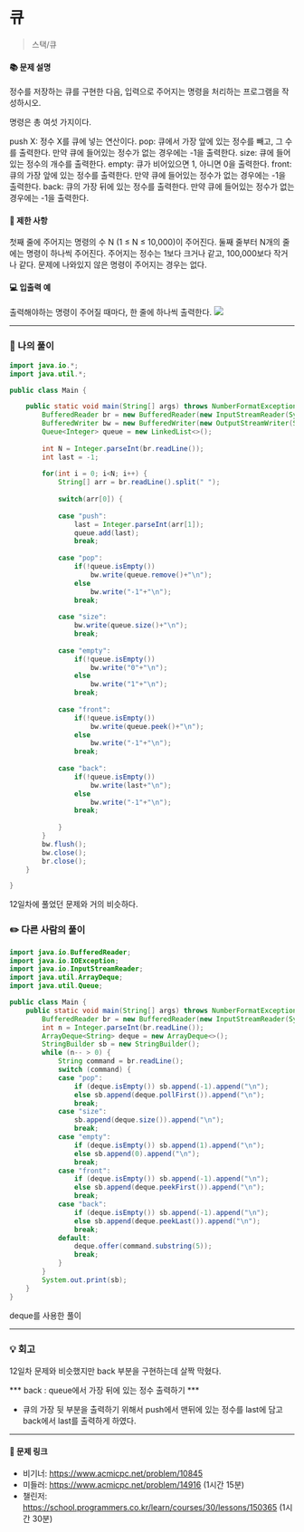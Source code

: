 # 큐
>스택/큐

#### 📚 문제 설명
정수를 저장하는 큐를 구현한 다음, 입력으로 주어지는 명령을 처리하는 프로그램을 작성하시오.

명령은 총 여섯 가지이다.

push X: 정수 X를 큐에 넣는 연산이다.
pop: 큐에서 가장 앞에 있는 정수를 빼고, 그 수를 출력한다. 만약 큐에 들어있는 정수가 없는 경우에는 -1을 출력한다.
size: 큐에 들어있는 정수의 개수를 출력한다.
empty: 큐가 비어있으면 1, 아니면 0을 출력한다.
front: 큐의 가장 앞에 있는 정수를 출력한다. 만약 큐에 들어있는 정수가 없는 경우에는 -1을 출력한다.
back: 큐의 가장 뒤에 있는 정수를 출력한다. 만약 큐에 들어있는 정수가 없는 경우에는 -1을 출력한다.


#### 📌 제한 사항 
첫째 줄에 주어지는 명령의 수 N (1 ≤ N ≤ 10,000)이 주어진다. 둘째 줄부터 N개의 줄에는 명령이 하나씩 주어진다. 주어지는 정수는 1보다 크거나 같고, 100,000보다 작거나 같다. 문제에 나와있지 않은 명령이 주어지는 경우는 없다.


#### 💻 입출력 예
출력해야하는 명령이 주어질 때마다, 한 줄에 하나씩 출력한다.
![](https://velog.velcdn.com/images/uunew/post/d304c501-b549-4df3-8741-1e4875bbb6ec/image.png)


---
### 📝 나의 풀이
```java
import java.io.*;
import java.util.*;

public class Main {

	public static void main(String[] args) throws NumberFormatException, IOException {
		BufferedReader br = new BufferedReader(new InputStreamReader(System.in));
        BufferedWriter bw = new BufferedWriter(new OutputStreamWriter(System.out));
        Queue<Integer> queue = new LinkedList<>();
        
        int N = Integer.parseInt(br.readLine());
        int last = -1;
        
        for(int i = 0; i<N; i++) {
        	String[] arr = br.readLine().split(" ");
        	
        	switch(arr[0]) {
        	
        	case "push":
        		last = Integer.parseInt(arr[1]);
        		queue.add(last);
        		break;
        		
        	case "pop":
        		if(!queue.isEmpty()) 
        			bw.write(queue.remove()+"\n");
        		else
        			bw.write("-1"+"\n");
        		break;
        	
        	case "size":
        		bw.write(queue.size()+"\n");
        		break;
        		
        	case "empty":
        		if(!queue.isEmpty())
        			bw.write("0"+"\n");
        		else
        			bw.write("1"+"\n");
        		break;
        	
        	case "front":
        		if(!queue.isEmpty())
        			bw.write(queue.peek()+"\n");
        		else
        			bw.write("-1"+"\n");
        		break;
        		
        	case "back":
        		if(!queue.isEmpty())
        			bw.write(last+"\n");
        		else
        			bw.write("-1"+"\n");
        		break;
        		
        	}
        }
        bw.flush();
        bw.close();
        br.close();
	}

}
```
12일차에 풀었던 문제와 거의 비슷하다. 


### ✏️ 다른 사람의 풀이
```java
import java.io.BufferedReader;
import java.io.IOException;
import java.io.InputStreamReader;
import java.util.ArrayDeque;
import java.util.Queue;

public class Main {
	public static void main(String[] args) throws NumberFormatException, IOException {
		BufferedReader br = new BufferedReader(new InputStreamReader(System.in));
		int n = Integer.parseInt(br.readLine());
		ArrayDeque<String> deque = new ArrayDeque<>();
		StringBuilder sb = new StringBuilder();
		while (n-- > 0) {
			String command = br.readLine();
			switch (command) {
			case "pop":
				if (deque.isEmpty()) sb.append(-1).append("\n");
				else sb.append(deque.pollFirst()).append("\n");
				break;
			case "size":
				sb.append(deque.size()).append("\n");
				break;
			case "empty":
				if (deque.isEmpty()) sb.append(1).append("\n");
				else sb.append(0).append("\n");
				break;
			case "front":
				if (deque.isEmpty()) sb.append(-1).append("\n");
				else sb.append(deque.peekFirst()).append("\n");
				break;
			case "back":
				if (deque.isEmpty()) sb.append(-1).append("\n");
				else sb.append(deque.peekLast()).append("\n");
				break;
			default:
				deque.offer(command.substring(5));
				break;
			}
		}
		System.out.print(sb);
	}
}
```
deque를 사용한 풀이


---
### 💡 회고
12일차 문제와 비슷했지만 back 부분을 구현하는데 살짝 막혔다.

*** back : queue에서 가장 뒤에 있는 정수 출력하기 ***
- 큐의 가장 뒷 부분을 출력하기 위해서 push에서 맨뒤에 있는 정수를 last에 담고 back에서 last를 출력하게 하였다.

---
#### 🔗 문제 링크
- 비기너: https://www.acmicpc.net/problem/10845
- 미들러:  https://www.acmicpc.net/problem/14916  (1시간 15분)
- 챌린저: https://school.programmers.co.kr/learn/courses/30/lessons/150365  (1시간 30분)
